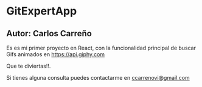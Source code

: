 # GitExpertApp
## Autor: Carlos Carreño

Es es mi primer proyecto en React, con la funcionalidad principal de buscar Gifs animados en https://api.giphy.com

Que te diviertas!!.

Si tienes alguna consulta puedes contactarme en ccarrenovi@gmail.com



